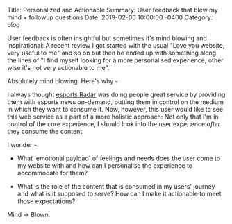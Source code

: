 Title:  Personalized and Actionable
Summary: User feedback that blew my mind + followup questions
Date:   2019-02-06 10:00:00 -0400
Category: blog

User feedback is often insightful but sometimes it's mind blowing and inspirational: A recent review I got started with the usual "Love you website, very useful to me" and so on but then he ended up with something along the lines of "I find myself looking for a more personalised experience, other wise it's not very actionable to me".

Absolutely mind blowing. Here's why -

I always thought  [esports Radar](https://www.esportsradar.app/) was doing people great service by providing them with esports news on-demand, putting them in control on the medium in which they want to consume it. Now, however, this user would like to see this web service as a part of a more holistic approach: Not only that I'm in control of the core experience, I should look into the user experience _after_ they consume the content.

I wonder -

* What 'emotional payload' of feelings and needs does the user come to my website with and how can I personalise the experience to accommodate for them?

* What is the role of the content that is consumed in my users' journey and what is it supposed to serve? How can I make it actionable to meet those expectations?

Mind -> Blown.
